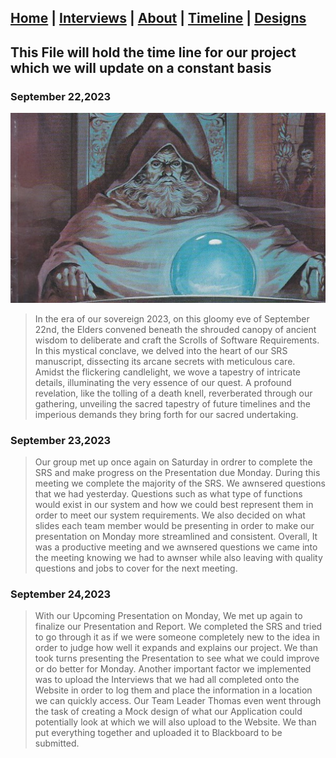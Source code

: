 ## [Home](/) | [Interviews](/tabs/interviews) | [About](/tabs/about) | [Timeline](/tabs/timeline) | [Designs](/Design)

## This File will hold the time line for our project which we will update on a constant basis

### September 22,2023

![ALT TEXT](orb.jpg)
>In the era of our sovereign 2023, on this gloomy eve of September 22nd, the Elders convened beneath the shrouded canopy of ancient wisdom to deliberate and craft the Scrolls of Software Requirements. In this mystical conclave, we delved into the heart of our SRS manuscript, dissecting its arcane secrets with meticulous care. Amidst the flickering candlelight, we wove a tapestry of intricate details, illuminating the very essence of our quest. A profound revelation, like the tolling of a death knell, reverberated through our gathering, unveiling the sacred tapestry of future timelines and the imperious demands they bring forth for our sacred undertaking.

### September 23,2023

>Our group met up once again on Saturday in ordrer to complete the SRS and make progress on the Presentation due Monday. During this meeting we complete the majority of the SRS. We awnsered questions that we had yesterday. Questions such as what type of functions would exist in our system and how we could best represent them in order to meet our system requirements. We also decided on what slides each team member would be presenting in order to make our presentation on Monday more streamlined and consistent. Overall, It was a productive meeting and we awnsered questions we came into the meeting knowing we had to awnser while also leaving with quality questions and jobs to cover for the next meeting.


### September 24,2023

>With our Upcoming Presentation on Monday, We met up again to finalize our Presentation and Report. We completed the SRS and tried to go through it as if we were someone completely new to the idea in order to judge how well it expands and explains our project. We than took turns presenting the Presentation to see what we could improve or do better for Monday. Another important factor we implemented was to upload the Interviews that we had all completed onto the Website in order to log them and place the information in a location we can quickly access. Our Team Leader Thomas even went through the task of creating a Mock design of what our Application could potentially look at which we will also upload to the Website. We than put everything together and uploaded it to Blackboard to be submitted.

<script src="http://code.jquery.com/jquery-1.4.2.min.js"></script> <script> var x = document.getElementsByClassName("site-footer-credits"); setTimeout(() => { x[0].remove(); }, 10); </script>
